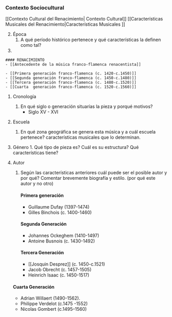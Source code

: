### Contexto Sociocultural
[[Contexto Cultural del Renacimiento| Contexto Cultural]]
[[Características Musicales del Renacimiento|Características Musicales ]]



2. Época 
	1. A qué período histórico pertenece y qué características la definen como tal?
3. 

	#### RENACIMIENTO
	- [[Antecedente de la música franco-flamenca renacentista]]
	  
	- [[Primera generación franco-flamenca (c. 1420-c.1450)]]
	- [[Segunda generación franco-flamenca (c. 1450-c.1480)]]
	- [[Tercera generación franco-flamenca (c. 1480-c.1520)]]
	- [[Cuarta  generación franco-flamenca (c. 1520-c.1560)]]

1.  Cronología
	1. En qué siglo o generación situarías la pieza y porqué motivos?
		- Siglo XV - XVI
1. Escuela
	1. En qué zona geográfica se genera esta música y a cuál escuela pertenece? características musicales que lo determinan.
2.   Género
	1. Qué tipo de pieza es? Cuál es su estructura? Qué características tiene? 
3. Autor
	1. Según las características anteriores cuál puede ser el posible autor y por qué? Comentar brevemente biografía y estilo. (por qué este autor y no otro)
	   
	   #### Primera generación
	   - Guillaume Dufay (1397-1474)
	   - Gilles Binchois (c. 1400-1460)
	   
	   #### Segunda Generación
	   - Johannes Ockeghem (1410-1497)
	   - Antoine Busnois (c. 1430-1492)
	   
	   #### Tercera Generación
	   - [[Josquin Desprez]] (c. 1450-c.1521)
	   - Jacob Obrecht (c. 1457-1505)
	   - Heinrich Isaac (c. 1450-1517)
	    
	  #### Cuarta Generación
	- Adrian Willaert (1490-1562).
	- Philippe Verdelot (c.1475 -1552)
	- Nicolas Gombert (c.1495–1560)






 
 